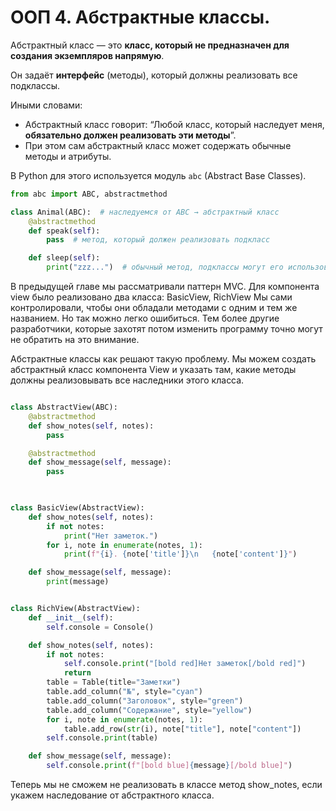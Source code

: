 # ООП 4. Абстрактные классы. 

Абстрактный класс — это **класс, который не предназначен для создания экземпляров напрямую**.  

Он задаёт **интерфейс** (методы), который должны реализовать все подклассы.

Иными словами:

- Абстрактный класс говорит: “Любой класс, который наследует меня, **обязательно должен реализовать эти методы**”.
- При этом сам абстрактный класс может содержать обычные методы и атрибуты.

В Python для этого используется модуль `abc` (Abstract Base Classes).

```python
from abc import ABC, abstractmethod

class Animal(ABC):  # наследуемся от ABC → абстрактный класс
    @abstractmethod
    def speak(self):
        pass  # метод, который должен реализовать подкласс

    def sleep(self):
        print("zzz...")  # обычный метод, подклассы могут его использовать
```


В предыдущей главе мы рассматривали паттерн MVC. 
Для компонента view было реализовано два класса: BasicView, RichView
Мы сами контролировали, чтобы они обладали методами с одним и тем же названием. 
Но так можно легко ошибиться. Тем более другие разработчики, которые захотят потом изменить программу точно могут не обратить на это внимание. 

Абстрактные классы как решают такую проблему. Мы можем создать абстрактный класс компонента View и указать там, какие методы должны реализовывать все наследники этого класса. 

```python

class AbstractView(ABC):
    @abstractmethod
    def show_notes(self, notes):
        pass

    @abstractmethod
    def show_message(self, message):
        pass
        


class BasicView(AbstractView):
    def show_notes(self, notes):
        if not notes:
            print("Нет заметок.")
        for i, note in enumerate(notes, 1):
            print(f"{i}. {note['title']}\n   {note['content']}")

    def show_message(self, message):
        print(message)


class RichView(AbstractView):
    def __init__(self):
        self.console = Console()

    def show_notes(self, notes):
        if not notes:
            self.console.print("[bold red]Нет заметок[/bold red]")
            return
        table = Table(title="Заметки")
        table.add_column("№", style="cyan")
        table.add_column("Заголовок", style="green")
        table.add_column("Содержание", style="yellow")
        for i, note in enumerate(notes, 1):
            table.add_row(str(i), note["title"], note["content"])
        self.console.print(table)

    def show_message(self, message):
        self.console.print(f"[bold blue]{message}[/bold blue]")

```

Теперь мы не сможем не реализовать в классе метод show_notes, если укажем наследование от абстрактного класса. 

